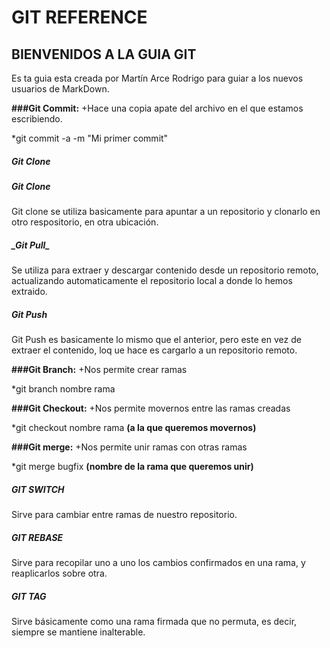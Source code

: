 # GIT REFERENCE

## BIENVENIDOS A LA GUIA GIT

Es ta guia esta creada por Martín Arce Rodrigo para guiar a los nuevos usuarios de MarkDown.

**###Git Commit:**
+Hace una copia apate del archivo en el que estamos escribiendo.

*git commit -a -m "Mi primer commit"
##### Git Clone

##### **_Git Clone_**
Git clone se utiliza basicamente para apuntar a un repositorio y clonarlo en otro respositorio, en otra ubicación.

##### **_Git Pull**_
Se utiliza para extraer y descargar contenido desde un repositorio remoto, actualizando automaticamente el repositorio local a donde lo hemos extraido.

##### **_Git Push_**
Git Push es basicamente lo mismo que el anterior, pero este en vez de extraer el contenido, loq ue hace es cargarlo a un repositorio remoto.

**###Git Branch:**
+Nos permite crear ramas

*git branch nombre rama

**###Git Checkout:**
+Nos permite movernos entre las ramas creadas

*git checkout nombre rama **(a la que queremos movernos)**

**###Git merge:**
+Nos permite unir ramas con otras ramas

*git merge bugfix **(nombre de la rama que queremos unir)**
##### **_GIT SWITCH_** 
Sirve para cambiar entre ramas de nuestro repositorio. 

##### **_GIT REBASE_** 
Sirve para recopilar uno a uno los cambios confirmados en una rama, y reaplicarlos sobre otra.

##### **_GIT TAG_** 
Sirve básicamente como una rama firmada que no permuta, es decir, siempre se mantiene inalterable.
